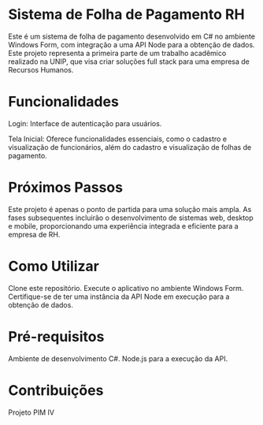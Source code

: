 # Sistema de Folha de Pagamento RH
Este é um sistema de folha de pagamento desenvolvido em C# no ambiente Windows Form, com integração a uma API Node para a obtenção de dados. Este projeto representa a primeira parte de um trabalho acadêmico realizado na UNIP, que visa criar soluções full stack para uma empresa de Recursos Humanos.

# Funcionalidades
Login: Interface de autenticação para usuários.

Tela Inicial: Oferece funcionalidades essenciais, como o cadastro e visualização de funcionários, além do cadastro e visualização de folhas de pagamento.

# Próximos Passos
Este projeto é apenas o ponto de partida para uma solução mais ampla. As fases subsequentes incluirão o desenvolvimento de sistemas web, desktop e mobile, proporcionando uma experiência integrada e eficiente para a empresa de RH.

# Como Utilizar
Clone este repositório.
Execute o aplicativo no ambiente Windows Form.
Certifique-se de ter uma instância da API Node em execução para a obtenção de dados.
# Pré-requisitos
Ambiente de desenvolvimento C#.
Node.js para a execução da API.
# Contribuições
Projeto PIM IV
